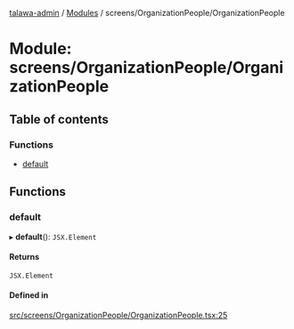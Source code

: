 [talawa-admin](../README.md) / [Modules](../modules.md) / screens/OrganizationPeople/OrganizationPeople

# Module: screens/OrganizationPeople/OrganizationPeople

## Table of contents

### Functions

- [default](screens_OrganizationPeople_OrganizationPeople.md#default)

## Functions

### default

▸ **default**(): `JSX.Element`

#### Returns

`JSX.Element`

#### Defined in

[src/screens/OrganizationPeople/OrganizationPeople.tsx:25](https://github.com/ice-009/talawa-admin/blob/843d265/src/screens/OrganizationPeople/OrganizationPeople.tsx#L25)
